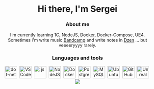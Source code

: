<div id="header" align="center">
	<h1>Hi there, I'm Sergei</h1> 
  
  <!--<div id="socials" align="center">
    <a href="https://dizkragnet.bandcamp.com">
      <img src="https://img.shields.io/badge/Bandcamp-blue?style=for-the-badge&logo=bandcamp&logoColor=white" alt="Bandcamp"/></a>
    <a href="twitter-url">
      <img src="https://img.shields.io/badge/Dzen-blue?style=for-the-badge&logo=dzen&logoColor=white" alt="Dzen"/></a>
  </div>-->
  
</div>

<div align="center">
  <h3>About me</h3> 
  <p>I’m currently learning 1C, NodeJS, Docker, Docker-Compose, UE4. Sometimes i'm write music <a href="https://dizkragnet.bandcamp.com">Bandcamp</a> and write notes in <a href="https://dzen.ru/diz/">Dzen</a> ... but veeeeryyyy rarely.</p>
</div>

<div align="center">
  <h3>Languages and tools</h3> 
  <img src="https://cdn.jsdelivr.net/gh/devicons/devicon/icons/dot-net/dot-net-plain.svg" title="dot-net" width="40" height="40"/>&nbsp;
  <img src="https://cdn.jsdelivr.net/gh/devicons/devicon/icons/vscode/vscode-original.svg" title="VSCode" width="40" height="40"/>&nbsp;  
  <img src="https://cdn.jsdelivr.net/gh/devicons/devicon/icons/javascript/javascript-original.svg" title="js" width="40" height="40"/>&nbsp;
  <img src="https://cdn.jsdelivr.net/gh/devicons/devicon/icons/nodejs/nodejs-original-wordmark.svg" title="NodeJS" width="40" height="40"/>&nbsp;
  <img src="https://cdn.jsdelivr.net/gh/devicons/devicon/icons/docker/docker-plain-wordmark.svg" title="Docker" width="40" height="40"/>&nbsp;
  <img src="https://cdn.jsdelivr.net/gh/devicons/devicon/icons/postgresql/postgresql-original.svg" title="PostgreSQL" width="40" height="40"/>&nbsp;
  <img src="https://cdn.jsdelivr.net/gh/devicons/devicon/icons/mysql/mysql-plain.svg" title="MySQL" width="40" height="40"/>&nbsp;
  <img src="https://cdn.jsdelivr.net/gh/devicons/devicon/icons/ubuntu/ubuntu-plain.svg" title="Ubuntu" width="40" height="40"/>&nbsp;
  <img src="https://cdn.jsdelivr.net/gh/devicons/devicon/icons/github/github-original.svg" title="GitHub" width="40" height="40"/>&nbsp;
  <img src="https://cdn.jsdelivr.net/gh/devicons/devicon/icons/unrealengine/unrealengine-original.svg" title="Unreal Engine 4" width="40" height="40"/>&nbsp;
</div>

<div align="center">
  <img src="https://github-profile-summary-cards.vercel.app/api/cards/profile-details?username=Diz-Kragnet&theme=default"/>
</div>

